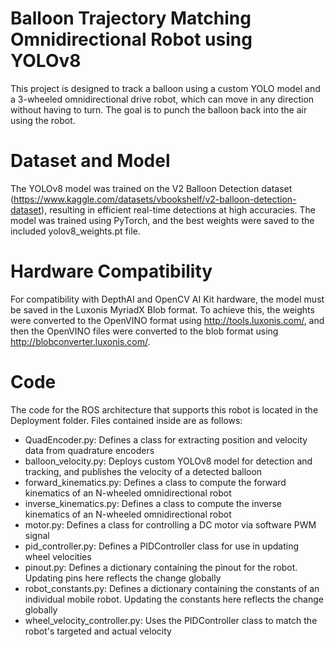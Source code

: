 # Balloon Trajectory Matching Omnidirectional Robot using YOLOv8

This project is designed to track a balloon using a custom YOLO model and a 3-wheeled omnidirectional drive robot, which can move in any direction without having to turn. The goal is to punch the balloon back into the air using the robot.

# Dataset and Model

The YOLOv8 model was trained on the V2 Balloon Detection dataset (https://www.kaggle.com/datasets/vbookshelf/v2-balloon-detection-dataset), resulting in efficient real-time detections at high accuracies. The model was trained using PyTorch, and the best weights were saved to the included yolov8_weights.pt file.

# Hardware Compatibility

For compatibility with DepthAI and OpenCV AI Kit hardware, the model must be saved in the Luxonis MyriadX Blob format. To achieve this, the weights were converted to the OpenVINO format using http://tools.luxonis.com/, and then the OpenVINO files were converted to the blob format using http://blobconverter.luxonis.com/.

# Code

The code for the ROS architecture that supports this robot is located in the Deployment folder. Files contained inside are as follows:
- QuadEncoder.py: Defines a class for extracting position and velocity data from quadrature encoders
- balloon_velocity.py: Deploys custom YOLOv8 model for detection and tracking, and publishes the velocity of a detected balloon
- forward_kinematics.py: Defines a class to compute the forward kinematics of an N-wheeled omnidirectional robot
- inverse_kinematics.py: Defines a class to compute the inverse kinematics of an N-wheeled omnidirectional robot
- motor.py: Defines a class for controlling a DC motor via software PWM signal
- pid_controller.py: Defines a PIDController class for use in updating wheel velocities
- pinout.py: Defines a dictionary containing the pinout for the robot. Updating pins here reflects the change globally
- robot_constants.py: Defines a dictionary containing the constants of an individual mobile robot. Updating the constants here reflects the change globally
- wheel_velocity_controller.py: Uses the PIDController class to match the robot's targeted and actual velocity
